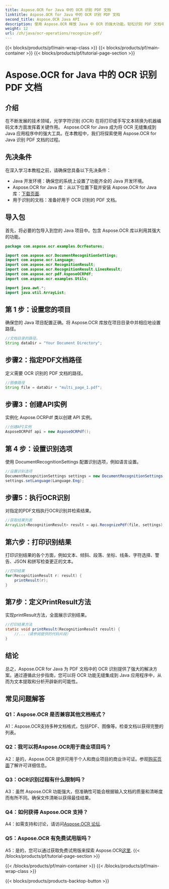 ```yaml
---
title: Aspose.OCR for Java 中的 OCR 识别 PDF 文档
linktitle: Aspose.OCR for Java 中的 OCR 识别 PDF 文档
second_title: Aspose.OCR Java API
description: 使用 Aspose.OCR 释放 Java 中 OCR 的强大功能。轻松识别 PDF 文档中的文本。提高您的应用程序的精度和速度。
weight: 12
url: /zh/java/ocr-operations/recognize-pdf/
---
```


{{< blocks/products/pf/main-wrap-class >}}
{{< blocks/products/pf/main-container >}}
{{< blocks/products/pf/tutorial-page-section >}}

# Aspose.OCR for Java 中的 OCR 识别 PDF 文档

## 介绍

在不断发展的技术领域，光学字符识别 (OCR) 在将打印或手写文本转换为机器编码文本方面发挥着关键作用。 Aspose.OCR for Java 成为将 OCR 无缝集成到 Java 应用程序中的强大工具。在本教程中，我们将探索使用 Aspose.OCR for Java 识别 PDF 文档的过程。

## 先决条件

在深入学习本教程之前，请确保您具备以下先决条件：

- Java 开发环境：确保您的系统上设置了功能齐全的 Java 开发环境。
-  Aspose.OCR for Java 库：从以下位置下载并安装 Aspose.OCR for Java 库：[下载页面](https://releases.aspose.com/ocr/java/).
- 用于识别的文档：准备好用于 OCR 识别的 PDF 文档。

## 导入包

首先，将必要的包导入到您的 Java 项目中。包含 Aspose.OCR 库以利用其强大的功能。

```java
package com.aspose.ocr.examples.OcrFeatures;

import com.aspose.ocr.DocumentRecognitionSettings;
import com.aspose.ocr.Language;
import com.aspose.ocr.RecognitionResult;
import com.aspose.ocr.RecognitionResult.LinesResult;
import com.aspose.ocr.pdf.AsposeOCRPdf;
import com.aspose.ocr.examples.Utils;

import java.awt.*;
import java.util.ArrayList;
```

## 第 1 步：设置您的项目

确保您的 Java 项目配置正确。将 Aspose.OCR 库放在项目目录中并相应地设置路径。

```java
//文档目录的路径。
String dataDir = "Your Document Directory";
```

## 步骤2：指定PDF文档路径

定义需要 OCR 识别的 PDF 文档的路径。

```java
//图像路径
String file = dataDir + "multi_page_1.pdf";
```

## 步骤3：创建API实例

实例化 Aspose.OCRPdf 类以创建 API 实例。

```java
//创建API实例
AsposeOCRPdf api = new AsposeOCRPdf();
```

## 第 4 步：设置识别选项

使用 DocumentRecognitionSettings 配置识别选项，例如语言设置。

```java
//设置识别选项
DocumentRecognitionSettings settings = new DocumentRecognitionSettings(2);
settings.setLanguage(Language.Eng);
```

## 步骤5：执行OCR识别

对指定的PDF文档执行OCR识别并检索结果。

```java
//获取结果列表
ArrayList<RecognitionResult> result = api.RecognizePdf(file, settings);
```

## 第六步：打印识别结果

打印识别结果的各个方面，例如文本、倾斜、段落、坐标、线条、字符选择、警告、JSON 和拼写检查更正的文本。

```java
//打印结果
for(RecognitionResult r: result) {
    printResult(r);
}
```

## 第7步：定义PrintResult方法

实现printResult方法，全面展示识别结果。

```java
//打印结果方法
static void printResult(RecognitionResult result) {
    //...（请参阅提供的代码片段）
}
```

## 结论

总之，Aspose.OCR for Java 为 PDF 文档中的 OCR 识别提供了强大的解决方案。通过遵循此分步指南，您可以将 OCR 功能无缝集成到 Java 应用程序中，从而为文本提取和分析开辟新的可能性。

## 常见问题解答

### Q1：Aspose.OCR 是否兼容其他文档格式？

A1：Aspose.OCR支持多种文档格式，包括PDF、图像等。检查文档以获得完整的列表。

### Q2：我可以将Aspose.OCR用于商业项目吗？

 A2：是的，Aspose.OCR 提供可用于个人和商业项目的商业许可证。参观[购买页面](https://purchase.aspose.com/buy)了解许可详细信息。

### Q3：OCR识别过程有什么限制吗？

A3：虽然 Aspose.OCR 功能强大，但准确性可能会根据输入文档的质量和清晰度而有所不同。确保文件清晰以获得最佳结果。

### Q4：如何获得 Aspose.OCR 支持？

A4：如需支持和讨论，请访问[Aspose.OCR 论坛](https://forum.aspose.com/c/ocr/16).

### Q5：Aspose.OCR 有免费试用版吗？

 A5：是的，您可以通过获取免费试用版来探索 Aspose.OCR[这里](https://releases.aspose.com/).
{{< /blocks/products/pf/tutorial-page-section >}}

{{< /blocks/products/pf/main-container >}}
{{< /blocks/products/pf/main-wrap-class >}}

{{< blocks/products/products-backtop-button >}}
